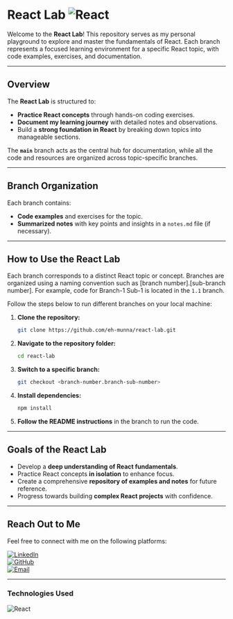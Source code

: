 # **React Lab** ![React](https://img.shields.io/badge/React-%2320232a?style=flat&logo=react&logoColor=%2361DAFB)

Welcome to the **React Lab**! This repository serves as my personal playground to explore and master the fundamentals of React. Each branch represents a focused learning environment for a specific React topic, with code examples, exercises, and documentation.

---

## **Overview**

The **React Lab** is structured to:
- **Practice React concepts** through hands-on coding exercises.
- **Document my learning journey** with detailed notes and observations.
- Build a **strong foundation in React** by breaking down topics into manageable sections.

The **`main`** branch acts as the central hub for documentation, while all the code and resources are organized across topic-specific branches.

---

## **Branch Organization**

Each branch contains:
- **Code examples** and exercises for the topic.
- **Summarized notes** with key points and insights in a `notes.md` file (if necessary).

---

## **How to Use the React Lab**

Each branch corresponds to a distinct React topic or concept. Branches are organized using a naming convention such as [branch number].[sub-branch number]. For example, code for Branch-1 Sub-1 is located in the `1.1` branch.

Follow the steps below to run different branches on your local machine:

1. **Clone the repository:**
   ```bash
   git clone https://github.com/eh-munna/react-lab.git
   ```

2. **Navigate to the repository folder:**
   ```bash
   cd react-lab
   ```

3. **Switch to a specific branch:**
   ```bash
   git checkout <branch-number.branch-sub-number>
   ```

4. **Install dependencies:**
   ```bash
   npm install
   ```

5. **Follow the README instructions** in the branch to run the code.

---

## **Goals of the React Lab**

- Develop a **deep understanding of React fundamentals**.
- Practice React concepts **in isolation** to enhance focus.
- Create a comprehensive **repository of examples and notes** for future reference.
- Progress towards building **complex React projects** with confidence.

---

## **Reach Out to Me**

Feel free to connect with me on the following platforms:

[![LinkedIn](https://img.shields.io/badge/LinkedIn-%230A66C2?style=flat&logo=linkedin&logoColor=white)](https://www.linkedin.com/in/eh-munna/)  
[![GitHub](https://img.shields.io/badge/GitHub-%23121011?style=flat&logo=github&logoColor=white)](https://github.com/eh-munna)  
[![Email](https://img.shields.io/badge/Email-%23D14836?style=flat&logo=gmail&logoColor=white)](mailto:emran.h.munna@gmail.com)

---

### **Technologies Used**

![React](https://img.shields.io/badge/React-%2320232a?style=flat&logo=react&logoColor=%2361DAFB)


